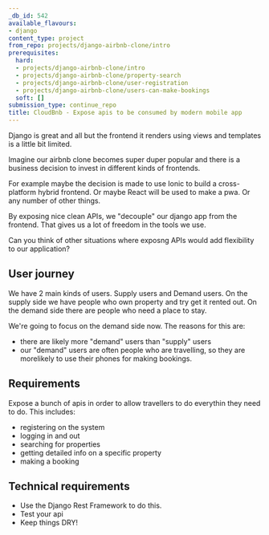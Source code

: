 ```yaml
---
_db_id: 542
available_flavours:
- django
content_type: project
from_repo: projects/django-airbnb-clone/intro
prerequisites:
  hard:
  - projects/django-airbnb-clone/intro
  - projects/django-airbnb-clone/property-search
  - projects/django-airbnb-clone/user-registration
  - projects/django-airbnb-clone/users-can-make-bookings
  soft: []
submission_type: continue_repo
title: CloudBnb - Expose apis to be consumed by modern mobile app
---
```


Django is great and all but the frontend it renders using views and templates is a little bit limited.

Imagine our airbnb clone becomes super duper popular and there is a business decision to invest in different kinds of frontends.

For example maybe the decision is made to use Ionic to build a cross-platform hybrid frontend. Or maybe React will be used to make a pwa. Or any number of other things.

By exposing nice clean APIs, we "decouple" our django app from the frontend. That gives us a lot of freedom in the tools we use.

Can you think of other situations where exposng APIs would add flexibility to our application?

## User journey

We have 2 main kinds of users. Supply users and Demand users. On the supply side we have people who own property and try get it rented out. On the demand side there are people who need a place to stay.

We're going to focus on the demand side now. The reasons for this are:

- there are likely more "demand" users than "supply" users
- our "demand" users are often people who are travelling, so they are morelikely to use their phones for making bookings.

## Requirements

Expose a bunch of apis in order to allow travellers to do everythin they need to do. This includes:

- registering on the system
- logging in and out
- searching for properties
- getting detailed info on a specific property
- making a booking

## Technical requirements

- Use the Django Rest Framework to do this.
- Test your api
- Keep things DRY!